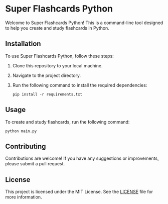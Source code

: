 # Super Flashcards Python

Welcome to Super Flashcards Python! This is a command-line tool designed to help you create and study flashcards in Python.

## Installation

To use Super Flashcards Python, follow these steps:

1. Clone this repository to your local machine.
2. Navigate to the project directory.
3. Run the following command to install the required dependencies:

    ```
    pip install -r requirements.txt
    ```

## Usage

To create and study flashcards, run the following command:

```
python main.py
```

## Contributing

Contributions are welcome! If you have any suggestions or improvements, please submit a pull request.

## License

This project is licensed under the MIT License. See the [LICENSE](LICENSE) file for more information.
